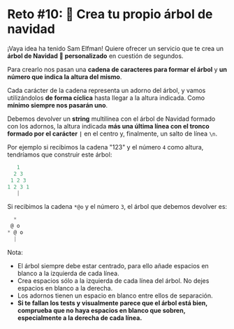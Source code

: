 # Reto #10: 🎄 Crea tu propio árbol de navidad

¡Vaya idea ha tenido Sam Elfman! Quiere ofrecer un servicio que te crea un **árbol de Navidad 🎄 personalizado** en cuestión de segundos.

Para crearlo nos pasan una **cadena de caracteres para formar el árbol** y **un número que indica la altura del mismo**.

Cada carácter de la cadena representa un adorno del árbol, y vamos utilizándolos **de forma cíclica** hasta llegar a la altura indicada. Como **mínimo siempre nos pasarán uno**.

Debemos devolver un **string** multilínea con el árbol de Navidad formado con los adornos, la altura indicada **más una última línea con el tronco formado por el carácter** **`|`** en el centro y, finalmente, un salto de línea `\n`.

Por ejemplo si recibimos la cadena "123" y el número `4` como altura, tendríamos que construir este árbol:

```javascript
   1
  2 3
 1 2 3
1 2 3 1
   |
```

Si recibimos la cadena `*@o` y el número `3`, el árbol que debemos devolver es:

```javascript
  *
 @ o
* @ o
  |
```

Nota:

- El árbol siempre debe estar centrado, para ello añade espacios en blanco a la izquierda de cada línea.
- Crea espacios sólo a la izquierda de cada línea del árbol. No dejes espacios en blanco a la derecha.
- Los adornos tienen un espacio en blanco entre ellos de separación.
- **Si te fallan los tests y visualmente parece que el árbol está bien, comprueba que no haya espacios en blanco que sobren, especialmente a la derecha de cada línea.**